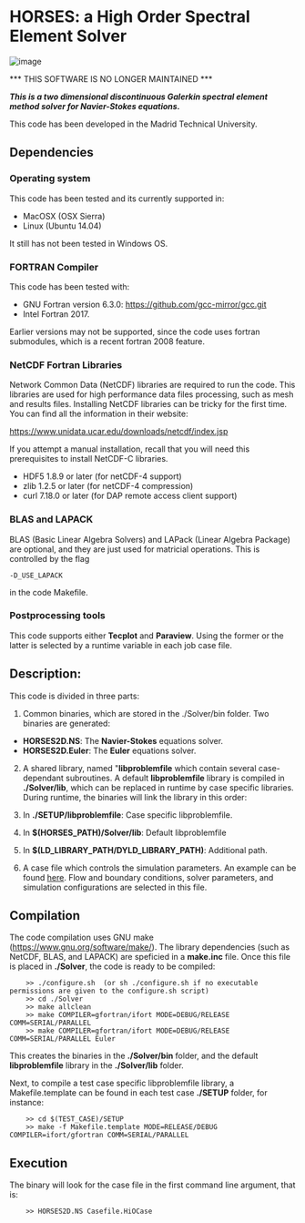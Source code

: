# HORSES: a High Order Spectral Element Solver

![image](https://dl.dropboxusercontent.com/s/kj8zqel72zyolgv/Logo1.png?dl=0)

\*\*\* THIS SOFTWARE IS NO LONGER MAINTAINED \*\*\*

***This is a two dimensional discontinuous Galerkin spectral element method solver for Navier-Stokes equations.***

This code has been developed in the Madrid Technical University.

## **Dependencies**

### Operating system

This code has been tested and its currently supported in:

  * MacOSX (OSX Sierra)
  * Linux (Ubuntu 14.04)
  
It still has not been tested in Windows OS.

### FORTRAN Compiler

This code has been tested with:

  * GNU Fortran version 6.3.0: https://github.com/gcc-mirror/gcc.git
  * Intel Fortran 2017.

Earlier versions may not be supported, since the code uses fortran submodules, which is a recent fortran 2008 feature.

### NetCDF Fortran Libraries

Network Common Data (NetCDF) libraries are required to run the code. This libraries are used for high performance data files processing, such as mesh and results files. Installing NetCDF libraries can be tricky for the first time. You can find all the information in their website:

https://www.unidata.ucar.edu/downloads/netcdf/index.jsp

If you attempt a manual installation, recall that you will need this prerequisites to install NetCDF-C libraries.

  * HDF5 1.8.9 or later (for netCDF-4 support)
  * zlib 1.2.5 or later (for netCDF-4 compression)
  * curl 7.18.0 or later (for DAP remote access client support)

### BLAS and LAPACK

BLAS (Basic Linear Algebra Solvers) and LAPack (Linear Algebra Package) are optional, and they are just used for matricial operations. This is controlled by the flag

```
-D_USE_LAPACK
```

in the code Makefile.

### Postprocessing tools

This code supports either **Tecplot** and **Paraview**. Using the former or the latter is selected by a runtime variable in each job case file.

## Description:

This code is divided in three parts:

1. Common binaries, which are stored in the ./Solver/bin folder. Two binaries are generated:
  * **HORSES2D.NS**: The **Navier-Stokes** equations solver.
  * **HORSES2D.Euler**: The **Euler** equations solver.

2. A shared library, named "**libproblemfile** which contain several case-dependant subroutines. A default **libproblemfile** library is compiled in **./Solver/lib**, which can be replaced in runtime by case specific libraries. During runtime, the binaries will link the library in this order:
  1. In  **./SETUP/libproblemfile**: Case specific libproblemfile.
  2. In **$(HORSES_PATH)/Solver/lib**: Default libproblemfile
  3. In **$(LD_LIBRARY_PATH/DYLD_LIBRARY_PATH)**: Additional path.
  
3. A case file which controls the simulation parameters. An example can be found [here](Utils/CaseFile/DefaultCaseFile.HiOCase). Flow and boundary conditions, solver parameters, and simulation configurations are selected in this file.

## Compilation

The code compilation uses GNU make (https://www.gnu.org/software/make/). The library dependencies (such as NetCDF, BLAS, and LAPACK) are speficied in a **make.inc** file. Once this file is placed in **./Solver**, the code is ready to be compiled:


```
	>> ./configure.sh  (or sh ./configure.sh if no executable permissions are given to the configure.sh script)
 	>> cd ./Solver
	>> make allclean
	>> make COMPILER=gfortran/ifort MODE=DEBUG/RELEASE COMM=SERIAL/PARALLEL 
	>> make COMPILER=gfortran/ifort MODE=DEBUG/RELEASE COMM=SERIAL/PARALLEL Euler
```


This creates the binaries in the **./Solver/bin** folder, and the default **libproblemfile** library in the **./Solver/lib** folder.

Next, to compile a test case specific libproblemfile library, a Makefile.template can be found in each test case **./SETUP** folder, for instance:

```
	>> cd $(TEST_CASE)/SETUP
	>> make -f Makefile.template MODE=RELEASE/DEBUG COMPILER=ifort/gfortran COMM=SERIAL/PARALLEL
```

## Execution

The binary will look for the case file in the first command line argument, that is:

```
	>> HORSES2D.NS Casefile.HiOCase
```
  
